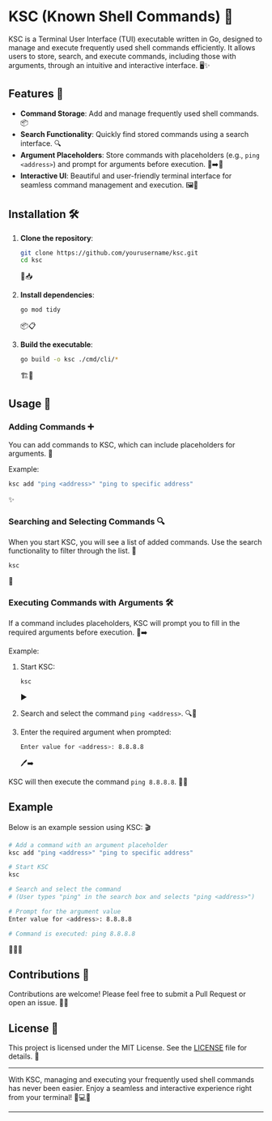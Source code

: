# KSC (Known Shell Commands) 🚀

KSC is a Terminal User Interface (TUI) executable written in Go, designed to manage and execute frequently used shell commands efficiently. It allows users to store, search, and execute commands, including those with arguments, through an intuitive and interactive interface. 🖥️✨

## Features 🌟

- **Command Storage**: Add and manage frequently used shell commands. 📦
- **Search Functionality**: Quickly find stored commands using a search interface. 🔍
- **Argument Placeholders**: Store commands with placeholders (e.g., `ping <address>`) and prompt for arguments before execution. 📝➡️🔧
- **Interactive UI**: Beautiful and user-friendly terminal interface for seamless command management and execution. 🖼️🎨

## Installation 🛠️

1. **Clone the repository**:
    ```sh
    git clone https://github.com/yourusername/ksc.git
    cd ksc
    ```
    📂📥

2. **Install dependencies**:
    ```sh
    go mod tidy
    ```
    📦📋

3. **Build the executable**:
    ```sh
    go build -o ksc ./cmd/cli/*
    ```
    🏗️🚀

## Usage 🚀

### Adding Commands ➕

You can add commands to KSC, which can include placeholders for arguments. 📝

Example:
```sh
ksc add "ping <address>" "ping to specific address"
```
✨

### Searching and Selecting Commands 🔍

When you start KSC, you will see a list of added commands. Use the search functionality to filter through the list. 🔎

```sh
ksc
```
📜

### Executing Commands with Arguments 🛠️

If a command includes placeholders, KSC will prompt you to fill in the required arguments before execution. 📝➡️

Example:
1. Start KSC:
    ```sh
    ksc
    ```
    ▶️

2. Search and select the command `ping <address>`. 🔍📝

3. Enter the required argument when prompted:
    ```sh
    Enter value for <address>: 8.8.8.8
    ```
    🖊️➡️

KSC will then execute the command `ping 8.8.8.8`. 🏁🚀

## Example

Below is an example session using KSC: 🎬

```sh
# Add a command with an argument placeholder
ksc add "ping <address>" "ping to specific address"

# Start KSC
ksc

# Search and select the command
# (User types "ping" in the search box and selects "ping <address>")

# Prompt for the argument value
Enter value for <address>: 8.8.8.8

# Command is executed: ping 8.8.8.8
```
🎉🎉🎉

## Contributions 🤝

Contributions are welcome! Please feel free to submit a Pull Request or open an issue. 🙏✨

## License 📜

This project is licensed under the MIT License. See the [LICENSE](LICENSE) file for details. 📄

---

With KSC, managing and executing your frequently used shell commands has never been easier. Enjoy a seamless and interactive experience right from your terminal! 🚀💻🎉

---
